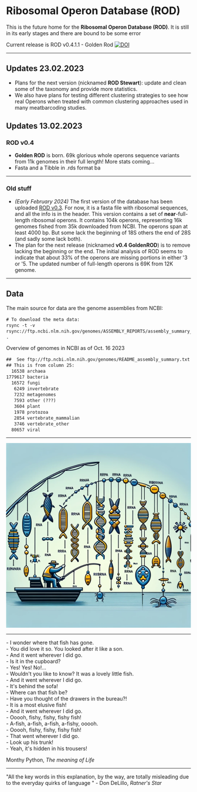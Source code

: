 #  Ribosomal Operon Database (ROD)

This is the future home for the **Ribosomal Operon Database (ROD)**.  It is still in its early stages and there are bound to be some error

Current release is ROD v0.4.1.1 - Golden Rod
[![DOI](https://zenodo.org/badge/730400345.svg)](https://zenodo.org/doi/10.5281/zenodo.10948219)

---
## Updates 23.02.2023
- Plans for the next version (nicknamed **ROD Stewart**): update and clean some of the taxonomy and provide more statistics.
- We also have plans for testing different clustering strategies to see how real Operons when treated with common clustering approaches used in many meatbarcoding studies. 
## Updates 13.02.2023 
### ROD v0.4
- **Golden ROD** is born. 69k glorious whole operons sequence variants from 11k genomes in their full length! More stats coming...  
- Fasta and a Tibble in .rds format 
ba
---
### Old stuff
- *(Early February 2024)* The first version of the database has been uploaded [ROD v0.3](./ROD_v0.3.fasta.gz). For now, it is a fasta file with ribosomal sequences, and all the info is in the header. This version contains a set of **near**-full-length ribosomal operons. It contains 104k operons, representing 16k genomes fished from 35k downloaded from NCBI. The operons span at least 4000 bp. But some lack the beginning of 18S others the end of 28S (and sadly some lack both). 
-  The plan for the next release (nicknamed **v0.4 GoldenROD**) is to remove lacking the beginning or the end. 
The initial analysis of ROD seems to indicate that about 33% of the operons are missing portions in either '3 or '5. The updated number of full-length operons is 69K from 12K genome.
***

## Data 
The main source for data are the genome assemblies from NCBI: 
```
# To download the meta data: 
rsync -t -v rsync://ftp.ncbi.nlm.nih.gov/genomes/ASSEMBLY_REPORTS/assembly_summary_genbank.txt .
```

Overview of genomes in NCBI as of Oct. 16 2023

```
##  See ftp://ftp.ncbi.nlm.nih.gov/genomes/README_assembly_summary.txt
## This is from column 25: 
  16538 archaea
1779617 bacteria
  16572 fungi
   6249 invertebrate
   7232 metagenomes
   7593 other (???)
   3604 plant
   1978 protozoa
   2854 vertebrate_mammalian
   3746 vertebrate_other
  80657 viral
```

***

![](./Images/ROD.png)

---  
\- I wonder where that fish has gone.  
\- You did love it so. You looked after it like a son.  
\- And it went wherever I did go.  
\- Is it in the cupboard?  
\- Yes! Yes! No!...  
\- Wouldn't you like to know? It was a lovely little fish.  
\- And it went wherever I did go.  
\- It's behind the sofa!  
\- Where can that fish be?  
\- Have you thought of the drawers in the bureau?!  
\- It is a most elusive fish!  
\- And it went wherever I did go.  
\- Ooooh, fishy, fishy, fishy fish!  
\- A\-fish, a\-fish, a\-fish, a\-fishy, ooooh.  
\- Ooooh, fishy, fishy, fishy fish!  
\- That went wherever I did go.  
\- Look up his trunk!  
\- Yeah, it's hidden in his trousers!  

 Monthy Python, <i>The meaning of Life </i> 

--- 

"All the key words in this explanation, by the way, are totally misleading due to the everyday quirks of language " - Don DeLillo, <i> Ratner's Star </i>